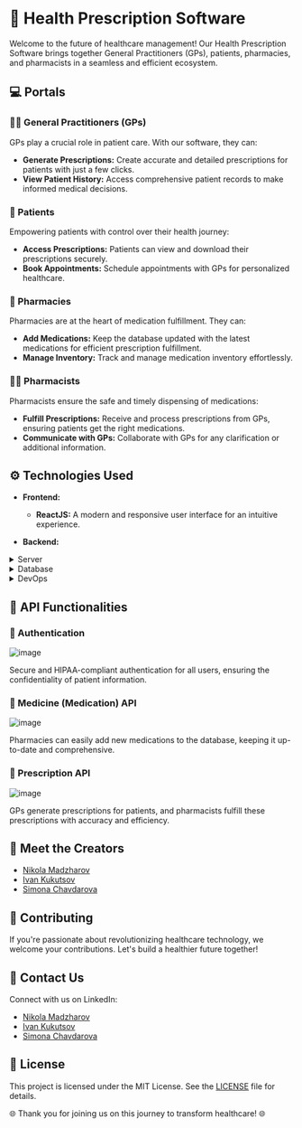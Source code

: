 # :hospital: Health Prescription Software

Welcome to the future of healthcare management! Our Health Prescription Software brings together General Practitioners (GPs), patients, pharmacies, and pharmacists in a seamless and efficient ecosystem.

## :computer: Portals

### :man_health_worker: General Practitioners (GPs)

GPs play a crucial role in patient care. With our software, they can:
- **Generate Prescriptions:** Create accurate and detailed prescriptions for patients with just a few clicks.
- **View Patient History:** Access comprehensive patient records to make informed medical decisions.

### :bust_in_silhouette: Patients

Empowering patients with control over their health journey:
- **Access Prescriptions:** Patients can view and download their prescriptions securely.
- **Book Appointments:** Schedule appointments with GPs for personalized healthcare.

### :pill: Pharmacies

Pharmacies are at the heart of medication fulfillment. They can:
- **Add Medications:** Keep the database updated with the latest medications for efficient prescription fulfillment.
- **Manage Inventory:** Track and manage medication inventory effortlessly.

### :man_health_worker: Pharmacists

Pharmacists ensure the safe and timely dispensing of medications:
- **Fulfill Prescriptions:** Receive and process prescriptions from GPs, ensuring patients get the right medications.
- **Communicate with GPs:** Collaborate with GPs for any clarification or additional information.

## :gear: Technologies Used

- **Frontend:**
  - **ReactJS:** A modern and responsive user interface for an intuitive experience.

- **Backend:**
 <details>
  <summary>Server</summary>
  <ul>
    <li>Entity Framework Core</li>
    <li>Asp.Net Core Web API 8</li>
  </ul>
</details>
<details>
<summary>Database</summary>
  <ul>
    <li>PostgreSQL</li>
  </ul>
</details>
<details>
<summary>DevOps</summary>
  <ul>
    <li>Azure</li>
    <li>GitHub Actions</li>
  </ul>
</details>

## :loudspeaker: API Functionalities

### :key: Authentication

![image](https://github.com/health-prescription-team/Health-prescription-software-API/assets/89745007/3aa17e6b-f36e-4b16-8661-7b3a9d5c4de9)


Secure and HIPAA-compliant authentication for all users, ensuring the confidentiality of patient information.

### :pill: Medicine (Medication) API

![image](https://github.com/health-prescription-team/Health-prescription-software-API/assets/89745007/7117bc82-fa88-45eb-9ed6-bd851faf07cf)


Pharmacies can easily add new medications to the database, keeping it up-to-date and comprehensive.

### :notebook: Prescription API

![image](https://github.com/health-prescription-team/Health-prescription-software-API/assets/89745007/eb599f5d-8a64-4e57-8a2a-a58f9b1608a4)


GPs generate prescriptions for patients, and pharmacists fulfill these prescriptions with accuracy and efficiency.

## :busts_in_silhouette: Meet the Creators

- [Nikola Madzharov](https://www.linkedin.com/in/nikola-madzharov-106b90236/)
- [Ivan Kukutsov](https://www.linkedin.com/in/ivan-kukutsov-422b56204/)
- [Simona Chavdarova](https://www.linkedin.com/in/simona-chavdarova-028796299/)

## :handshake: Contributing

If you're passionate about revolutionizing healthcare technology, we welcome your contributions. Let's build a healthier future together!

## :email: Contact Us

Connect with us on LinkedIn:
- [Nikola Madzharov](https://www.linkedin.com/in/nikola-madzharov-106b90236/)
- [Ivan Kukutsov](https://www.linkedin.com/in/ivan-kukutsov-422b56204/)
- [Simona Chavdarova](https://www.linkedin.com/in/simona-chavdarova-028796299/)

## :scroll: License

This project is licensed under the MIT License. See the [LICENSE](LICENSE) file for details.

🌐 Thank you for joining us on this journey to transform healthcare! 🌐
